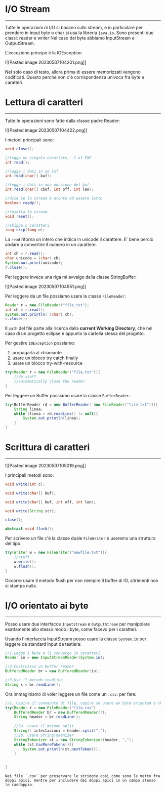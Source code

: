 # I/O Stream
---
Tutte le operazioni di I/O si basano sullo stream, e in particolare per prendere in input byte o char si usa la libreria `java.io`.
Sono presenti due classi: reader e writer
Nel caso dei byte abbiamo InputStream e OutputStream.

L'eccezione principe è la IOException

![[Pasted image 20230507104201.png]]

Nel solo caso di testo, allora prima di essere memorizzati vengono codificati.
Questo perchè non c'è corrispondenza univoca fra byte e caratteri.

# Lettura di caratteri
---
Tutte le operazioni sono fatte dalla classe padre Reader:

![[Pasted image 20230507104422.png]]

I metodi principali sono:

```java
void close();

//legge un singolo carattere, -1 al EOF
int read();

//legge i dati in un buf
int read(char[] buf);

//legge i dati in una porzione del buf
int read(char[] cbuf, int off, int len);

//dice se lo stream è pronto ad essere letto
boolean ready();

//resetta lo stream
void reset();

//skippa n caratteri
long skip(long n);
```

La `read` ritorna un intero che indica in unicode il carattere. E' bene perciò andare a convertire il numero in un carattere.

```java
int ch = r.read();
char unicode = (char) ch;
System.out.print(unicode);
r.close();
```

Per leggere invece una riga mi avvalgo della classe StringBuffer:

![[Pasted image 20230507104951.png]]

Per leggere da un file possiamo usare la classe `FileReader`:

```java
Reader r = new FileReader("file.txt");
int ch = r.read();
System.out.println( (char) ch);
r.close();
```

Il `path` del file parte alla ricerca dalla **current Working Directory**, che nel caso di un progetto eclipse è appunto la cartella stessa del progetto.

Per gestire `IOException` possiamo:
1. propagarla al chiamante
2. usare un blocco try catch finally
3. usare un blocco try-with-resource

```java
try(Reader r = new FileReader("file.txt")){
	//do stuff
	//automatically close the reader
}
```

Per leggere un Buffer possiamo usare la classe `BufferReader`:

```java
try(BufferReader rd = new BufferReader( new FileReader("file.txt"))){
	String linea;
	while (linea = rd.readLine() != null){
		System.out.println(linea);
	}
}
```

# Scrittura di caratteri
---
![[Pasted image 20230507105019.png]]

I principali metodi sono:

```java
void write(int c);

void write(char[] buf);

void write(char[] buf, int off, int len);

void write(String str);

close();

abstract void flush();
```

Per scrivere un file c'è la classe duale `FileWriter` e useremo una struttura del tipo:

```java
try(Writer w = new FileWriter("newfile.txt")){
	//stuff
	w.write();
	w.flush();
}
```

Occorre usare il metodo flush per non riempire il buffer di IO, altrimenti non si stampa nulla.


# I/O orientato ai byte
---
Posso usare due interfacce `InputStream` e `OutputStream` per manipolare esattamente allo stesso modo i byte, come facevo per i caratteri.

Usando l'interfaccia InputStream posso usare la classe `System.in` per leggere da standard input da tastiera:

```java
//1.Leggo i bute e li convergo in caratteri
Reader in = new InputStreamReader(System.in);

//2.Costruisco un buffer reader
BufferedReader br = new BufferedReader(in);

//3.Uso il metodo readline
String s = br.readLine(); 
```

Ora immaginiamo di voler leggere un file come un `.csv`: per fare:

```java
//1. Capire il contenuto di file, capire se usare un byte oriented o char oriented, poi procedo con buffered reader
try{Reader r = new FileReader("file.csv")
	BufferedReader br = new BufferedReader(r);
	String header = br.readLine();
	
	//2a. usare il metodo split
	String[] intestazioni = header.split(",");
	//2b. usare StringTokenizer
	StringTokenizer st = new StringTokenizer(header, ",");
	while (st.hasMoreTokens()){
		System.out.println(st.nextToken());
	}

	
}
```

```ad-note
Nei file `.csv` per preservare le stringhe così come sono le metto fra doppi apici, mentre per includere dei doppi apici in un campo stesso le raddoppio.
```